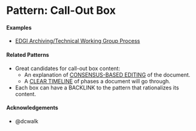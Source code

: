 # Pattern: Call-Out Box

#### Examples

* [EDGI Archiving/Technical Working Group Process](https://docs.google.com/document/d/1LgeB_2SBdxecKlKtDjH1scuOrCl-O0pAcly-Xy9Plr0/edit#heading=h.jkj1nyib8wf1)

#### Related Patterns

* Great candidates for call-out box content:
  * An explanation of [CONSENSUS-BASED EDITING](/google-drive-consensus-based-editing.md) of the document.
  * A [CLEAR TIMELINE](/process-clear-timelines.md) of phases a document will go through.
* Each box can have a BACKLINK to the pattern that rationalizes its content.

#### Acknowledgements

* @dcwalk
